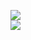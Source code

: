 [![](https://img.shields.io/badge/Made%20With-Github%20Spray-lightgrey.svg?style=for-the-badge&logo=github)](https://github.com/Annihil/github-spray#711)  
[![](https://i.imgur.com/2DrTn0Z.gif)](https://github.com/Annihil/github-spray)